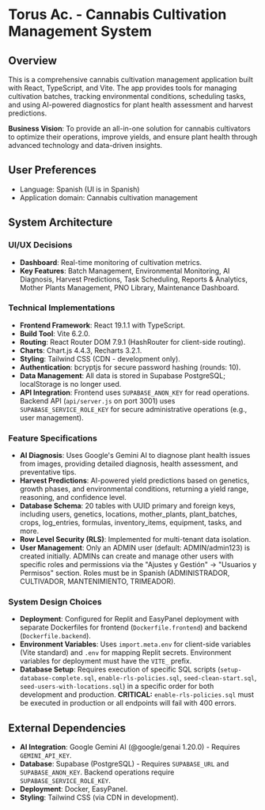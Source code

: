 # Torus Ac. - Cannabis Cultivation Management System

## Overview
This is a comprehensive cannabis cultivation management application built with React, TypeScript, and Vite. The app provides tools for managing cultivation batches, tracking environmental conditions, scheduling tasks, and using AI-powered diagnostics for plant health assessment and harvest predictions.

**Business Vision**: To provide an all-in-one solution for cannabis cultivators to optimize their operations, improve yields, and ensure plant health through advanced technology and data-driven insights.

## User Preferences
- Language: Spanish (UI is in Spanish)
- Application domain: Cannabis cultivation management

## System Architecture

### UI/UX Decisions
- **Dashboard**: Real-time monitoring of cultivation metrics.
- **Key Features**: Batch Management, Environmental Monitoring, AI Diagnosis, Harvest Predictions, Task Scheduling, Reports & Analytics, Mother Plants Management, PNO Library, Maintenance Dashboard.

### Technical Implementations
- **Frontend Framework**: React 19.1.1 with TypeScript.
- **Build Tool**: Vite 6.2.0.
- **Routing**: React Router DOM 7.9.1 (HashRouter for client-side routing).
- **Charts**: Chart.js 4.4.3, Recharts 3.2.1.
- **Styling**: Tailwind CSS (CDN - development only).
- **Authentication**: bcryptjs for secure password hashing (rounds: 10).
- **Data Management**: All data is stored in Supabase PostgreSQL; localStorage is no longer used.
- **API Integration**: Frontend uses `SUPABASE_ANON_KEY` for read operations. Backend API (`api/server.js` on port 3001) uses `SUPABASE_SERVICE_ROLE_KEY` for secure administrative operations (e.g., user management).

### Feature Specifications
- **AI Diagnosis**: Uses Google's Gemini AI to diagnose plant health issues from images, providing detailed diagnosis, health assessment, and preventative tips.
- **Harvest Predictions**: AI-powered yield predictions based on genetics, growth phases, and environmental conditions, returning a yield range, reasoning, and confidence level.
- **Database Schema**: 20 tables with UUID primary and foreign keys, including users, genetics, locations, mother_plants, plant_batches, crops, log_entries, formulas, inventory_items, equipment, tasks, and more.
- **Row Level Security (RLS)**: Implemented for multi-tenant data isolation.
- **User Management**: Only an ADMIN user (default: ADMIN/admin123) is created initially. ADMINs can create and manage other users with specific roles and permissions via the "Ajustes y Gestión" -> "Usuarios y Permisos" section. Roles must be in Spanish (ADMINISTRADOR, CULTIVADOR, MANTENIMIENTO, TRIMEADOR).

### System Design Choices
- **Deployment**: Configured for Replit and EasyPanel deployment with separate Dockerfiles for frontend (`Dockerfile.frontend`) and backend (`Dockerfile.backend`).
- **Environment Variables**: Uses `import.meta.env` for client-side variables (Vite standard) and `.env` for mapping Replit secrets. Environment variables for deployment must have the `VITE_` prefix.
- **Database Setup**: Requires execution of specific SQL scripts (`setup-database-complete.sql`, `enable-rls-policies.sql`, `seed-clean-start.sql`, `seed-users-with-locations.sql`) in a specific order for both development and production. **CRITICAL:** `enable-rls-policies.sql` must be executed in production or all endpoints will fail with 400 errors.

## External Dependencies
- **AI Integration**: Google Gemini AI (@google/genai 1.20.0) - Requires `GEMINI_API_KEY`.
- **Database**: Supabase (PostgreSQL) - Requires `SUPABASE_URL` and `SUPABASE_ANON_KEY`. Backend operations require `SUPABASE_SERVICE_ROLE_KEY`.
- **Deployment**: Docker, EasyPanel.
- **Styling**: Tailwind CSS (via CDN in development).